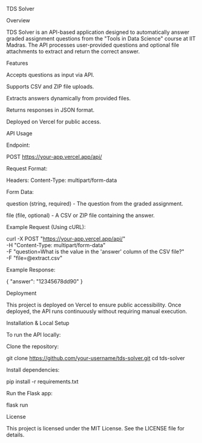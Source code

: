 TDS Solver

Overview

TDS Solver is an API-based application designed to automatically answer graded assignment questions from the "Tools in Data Science" course at IIT Madras. The API processes user-provided questions and optional file attachments to extract and return the correct answer.

Features

Accepts questions as input via API.

Supports CSV and ZIP file uploads.

Extracts answers dynamically from provided files.

Returns responses in JSON format.

Deployed on Vercel for public access.

API Usage

Endpoint:

POST https://your-app.vercel.app/api/

Request Format:

Headers: Content-Type: multipart/form-data

Form Data:

question (string, required) - The question from the graded assignment.

file (file, optional) - A CSV or ZIP file containing the answer.

Example Request (Using cURL):

curl -X POST "https://your-app.vercel.app/api/" \
  -H "Content-Type: multipart/form-data" \
  -F "question=What is the value in the 'answer' column of the CSV file?" \
  -F "file=@extract.csv"

Example Response:

{
  "answer": "12345678dd90"
}

Deployment

This project is deployed on Vercel to ensure public accessibility. Once deployed, the API runs continuously without requiring manual execution.

Installation & Local Setup

To run the API locally:

Clone the repository:

git clone https://github.com/your-username/tds-solver.git
cd tds-solver

Install dependencies:

pip install -r requirements.txt

Run the Flask app:

flask run

License

This project is licensed under the MIT License. See the LICENSE file for details.

